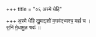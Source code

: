 +++
title = "०६ अस्मे धेहि"

+++
अ॒स्मे धे॑हि द्यु॒मद्यशो॑ म॒घव॑द्भ्यश्च॒ मह्यं॑ च ।  
स॒निं मे॒धामु॒त श्रवः॑ ॥